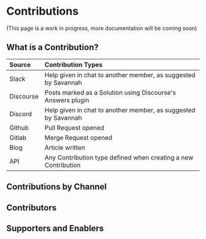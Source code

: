 # Contributions

(This page is a work in progress, more documentation will be coming soon)

## What is a Contribution?

| Source    | Contribution Types |
|:----------|:------------------|
| Slack     | Help given in chat to another member, as suggested by Savannah |
| Discourse | Posts marked as a Solution using Discourse's Answers plugin |
| Discord   | Help given in chat to another member, as suggested by Savannah |
| Github    | Pull Request opened |
| Gitlab    | Merge Request opened |
| Blog      | Article written |
| API       | Any Contribution type defined when creating a new Contribution |
 
## Contributions by Channel

## Contributors

## Supporters and Enablers

